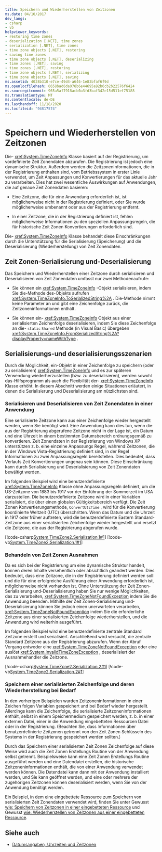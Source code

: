 ```yaml
---
title: Speichern und Wiederherstellen von Zeitzonen
ms.date: 04/10/2017
dev_langs:
- csharp
- vb
helpviewer_keywords:
- restoring time zones
- deserialization [.NET], time zones
- serialization [.NET], time zones
- time zone objects [.NET], restoring
- saving time zones
- time zone objects [.NET], deserializing
- time zones [.NET], saving
- time zones [.NET], restoring
- time zone objects [.NET], serializing
- time zone objects [.NET], saving
ms.assetid: 4028b310-e7ce-49d4-a646-1e83bfaf6f9d
ms.openlocfilehash: 0658bad6da078b6e44695a92b6cb2b22576f6424
ms.sourcegitcommit: 965a5af7918acb0a3fd3baf342e15d511ef75188
ms.translationtype: MT
ms.contentlocale: de-DE
ms.lasthandoff: 11/18/2020
ms.locfileid: "94817574"
---
```

# <a name="saving-and-restoring-time-zones"></a>Speichern und Wiederherstellen von Zeitzonen

Die- <xref:System.TimeZoneInfo> Klasse basiert auf der Registrierung, um vordefinierte Zeit Zonendaten abzurufen. Die Registrierung ist jedoch eine dynamische Struktur. Außerdem werden die Zeitzoneninformationen, die in der Registrierung enthalten sind, vom Betriebssystem in erster Linie verwendet, um Zeit Anpassungen und Konvertierungen für das aktuelle Jahr zu verarbeiten. Dies hat zwei wesentliche Auswirkungen auf Anwendungen, die auf genaue Zeit Zonendaten basieren:

- Eine Zeitzone, die für eine Anwendung erforderlich ist, ist möglicherweise nicht in der Registrierung definiert, oder Sie wurde möglicherweise umbenannt oder aus der Registrierung entfernt.

- In einer Zeitzone, die in der Registrierung definiert ist, fehlen möglicherweise Informationen zu den speziellen Anpassungsregeln, die für historische Zeit Zonen Konvertierungen erforderlich sind.

Die- <xref:System.TimeZoneInfo> Klasse behandelt diese Einschränkungen durch die Unterstützung für die Serialisierung (Speicherung) und die Deserialisierung (Wiederherstellung) von Zeit Zonendaten.

## <a name="time-zone-serialization-and-deserialization"></a>Zeit Zonen-Serialisierung und-Deserialisierung

Das Speichern und Wiederherstellen einer Zeitzone durch serialisieren und Deserialisieren von Zeit Zonendaten umfasst nur zwei Methodenaufrufe:

- Sie können ein <xref:System.TimeZoneInfo> -Objekt serialisieren, indem Sie die-Methode des-Objekts aufrufen <xref:System.TimeZoneInfo.ToSerializedString%2A> . Die-Methode nimmt keine Parameter an und gibt eine Zeichenfolge zurück, die Zeitzoneninformationen enthält.

- Sie können ein- <xref:System.TimeZoneInfo> Objekt aus einer serialisierten Zeichenfolge deserialisieren, indem Sie diese Zeichenfolge an die- `static` `Shared` Methode (in Visual Basic) übergeben <xref:System.TimeZoneInfo.FromSerializedString%2A?displayProperty=nameWithType> .

## <a name="serialization-and-deserialization-scenarios"></a>Serialisierungs-und deserialisierungsszenarien

Durch die Möglichkeit, ein-Objekt in einer Zeichenfolge zu speichern (oder zu serialisieren) <xref:System.TimeZoneInfo> und es zur späteren Verwendung wiederherzustellen (bzw. zu deserialisieren), werden sowohl das-Hilfsprogramm als auch die Flexibilität der- <xref:System.TimeZoneInfo> Klasse erhöht. In diesem Abschnitt werden einige Situationen erläutert, in denen die Serialisierung und Deserialisierung am nützlichsten sind.

### <a name="serializing-and-deserializing-time-zone-data-in-an-application"></a>Serialisieren und Deserialisieren von Zeit Zonendaten in einer Anwendung

Eine serialisierte Zeitzone kann aus einer Zeichenfolge wieder hergestellt werden, wenn Sie benötigt wird. Eine Anwendung kann dies tun, wenn die aus der Registrierung abgerufene Zeitzone nicht in der Lage ist, ein Datum und eine Uhrzeit in einem bestimmten Datumsbereich ordnungsgemäß zu konvertieren. Zeit Zonendaten in der Registrierung von Windows XP unterstützen z. b. eine einzelne Anpassungs Regel, während Zeitzonen, die in der Windows Vista-Registrierung definiert sind, in der Regel Informationen zu zwei Anpassungsregeln bereitstellen. Dies bedeutet, dass Verlaufs Zeit Konvertierungen ungenau sein können. Diese Einschränkung kann durch Serialisierung und Deserialisierung von Zeit Zonendaten bewältigt werden.

Im folgenden Beispiel wird eine benutzerdefinierte <xref:System.TimeZoneInfo> Klasse ohne Anpassungsregeln definiert, um die US-Zeitzone von 1883 bis 1917 vor der Einführung der Sommerzeit im USA darzustellen. Die benutzerdefinierte Zeitzone wird in einer Variablen serialisiert, die über einen globalen Gültigkeitsbereich verfügt. Die Zeit Zonen Konvertierungsmethode, `ConvertUtcTime` , wird für die Konvertierung koordinierte Weltzeit (UTC) überschritten. Wenn das Datum und die Uhrzeit in 1917 oder früher auftreten, wird die benutzerdefinierte Eastern Standard-Zeitzone aus einer serialisierten Zeichenfolge wieder hergestellt und ersetzt die Zeitzone, die aus der Registrierung abgerufen wurde.

[!code-csharp[System.TimeZone2.Serialization.1#1](../../../samples/snippets/csharp/VS_Snippets_CLR_System/system.TimeZone2.Serialization.1/cs/Serialization.cs#1)]
[!code-vb[System.TimeZone2.Serialization.1#1](../../../samples/snippets/visualbasic/VS_Snippets_CLR_System/system.TimeZone2.Serialization.1/vb/Serialization.vb#1)]

### <a name="handling-time-zone-exceptions"></a>Behandeln von Zeit Zonen Ausnahmen

Da es sich bei der Registrierung um eine dynamische Struktur handelt, können deren Inhalte versehentlich oder absichtlich geändert werden. Dies bedeutet, dass eine Zeitzone, die in der Registrierung definiert werden soll und die für eine erfolgreiche Ausführung einer Anwendung erforderlich ist, möglicherweise nicht vorhanden ist. Ohne Unterstützung der Zeit Zonen-Serialisierung und-Deserialisierung haben Sie nur wenige Möglichkeiten, das zu verarbeiten, <xref:System.TimeZoneNotFoundException> indem Sie die Anwendung beenden. Mithilfe der Zeit Zonen-Serialisierung und-Deserialisierung können Sie jedoch einen unerwarteten verarbeiten, <xref:System.TimeZoneNotFoundException> indem Sie die erforderliche Zeitzone aus einer serialisierten Zeichenfolge wiederherstellen, und die Anwendung wird weiterhin ausgeführt.

Im folgenden Beispiel wird eine benutzerdefinierte zentrale Standard Zeitzone erstellt und serialisiert. Anschließend wird versucht, die zentrale Standard Zeitzone aus der Registrierung abzurufen. Wenn der Abruf Vorgang entweder eine <xref:System.TimeZoneNotFoundException> oder eine auslöst <xref:System.InvalidTimeZoneException> , deserialisiert der Ausnahmehandler die Zeitzone.

[!code-csharp[System.TimeZone2.Serialization.2#1](../../../samples/snippets/csharp/VS_Snippets_CLR_System/system.TimeZone2.Serialization.2/cs/Serialization2.cs#1)]
[!code-vb[System.TimeZone2.Serialization.2#1](../../../samples/snippets/visualbasic/VS_Snippets_CLR_System/system.TimeZone2.Serialization.2/vb/Serialization2.vb#1)]

### <a name="storing-a-serialized-string-and-restoring-it-when-needed"></a>Speichern einer serialisierten Zeichenfolge und deren Wiederherstellung bei Bedarf

In den vorherigen Beispielen wurden Zeitzoneninformationen in einer Zeichen folgen Variablen gespeichert und bei Bedarf wieder hergestellt. Allerdings kann die Zeichenfolge, die serialisierte Zeitzoneninformationen enthält, selbst in einem Speichermedium gespeichert werden, z. b. in einer externen Datei, einer in die Anwendung eingebetteten Ressourcen Datei oder in der Registrierung. (Beachten Sie, dass Informationen über benutzerdefinierte Zeitzonen getrennt von den Zeit Zonen Schlüsseln des Systems in der Registrierung gespeichert werden sollten.)

Durch das Speichern einer serialisierten Zeit Zonen Zeichenfolge auf diese Weise wird auch die Zeit Zonen Erstellungs Routine von der Anwendung selbst getrennt. Beispielsweise kann eine Zeit Zonen Erstellungs Routine ausgeführt werden und eine Datendatei erstellen, die historische Zeitzoneninformationen enthält, die von einer Anwendung verwendet werden können. Die Datendatei kann dann mit der Anwendung installiert werden, und Sie kann geöffnet werden, und eine oder mehrere der zugehörigen Zeitzonen können deserialisiert werden, wenn Sie von der Anwendung benötigt werden.

Ein Beispiel, in dem eine eingebettete Ressource zum Speichern von serialisierten Zeit Zonendaten verwendet wird, finden Sie unter Gewusst [wie: Speichern von Zeitzonen in einer eingebetteten Ressource](save-time-zones-to-an-embedded-resource.md) und Gewusst [wie: Wiederherstellen von Zeitzonen aus einer eingebetteten Ressource](restore-time-zones-from-an-embedded-resource.md).

## <a name="see-also"></a>Siehe auch

- [Datumsangaben, Uhrzeiten und Zeitzonen](index.md)
